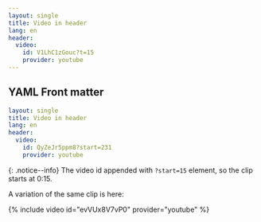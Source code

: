 ```yaml
---
layout: single
title: Video in header
lang: en
header:
  video:
    id: V1LhC1zGouc?t=15
    provider: youtube
---
```


## YAML Front matter

```Yaml
layout: single
title: Video in header
lang: en
header:
  video:
    id: QyZeJr5ppm8?start=231
    provider: youtube
```

{: .notice--info}
The video id appended with `?start=15` element, so the clip starts at 0:15.

A variation of the same clip is here:



{% include video id="evVUx8V7vP0" provider="youtube" %}


